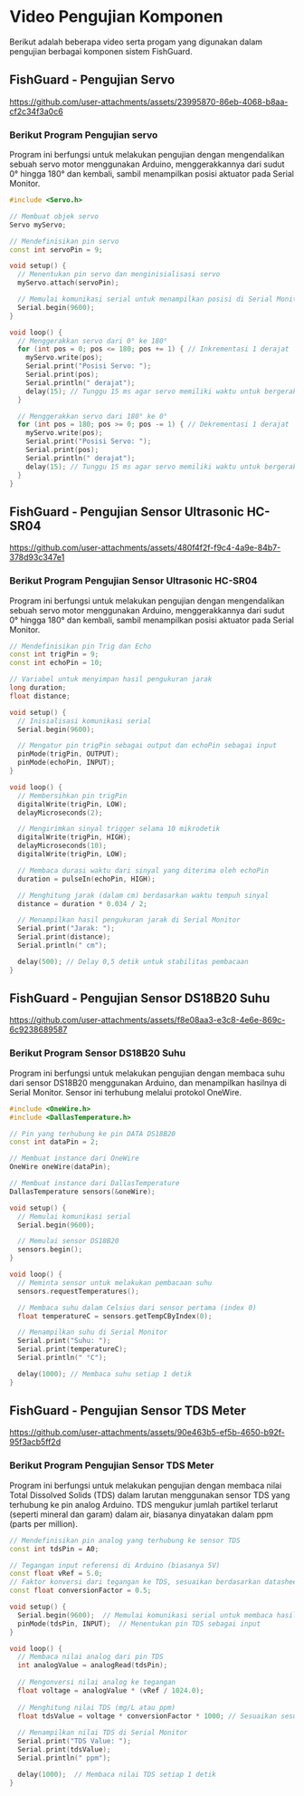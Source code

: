 # Video Pengujian Komponen

Berikut adalah beberapa video serta progam yang digunakan dalam pengujian berbagai komponen sistem FishGuard.

## FishGuard - Pengujian Servo
https://github.com/user-attachments/assets/23995870-86eb-4068-b8aa-cf2c34f3a0c6

### Berikut Program Pengujian servo
Program ini berfungsi untuk melakukan pengujian dengan mengendalikan sebuah servo motor menggunakan Arduino, menggerakkannya dari sudut 0° hingga 180° dan kembali, sambil menampilkan posisi aktuator pada Serial Monitor.
```cpp
#include <Servo.h>

// Membuat objek servo
Servo myServo;

// Mendefinisikan pin servo
const int servoPin = 9;

void setup() {
  // Menentukan pin servo dan menginisialisasi servo
  myServo.attach(servoPin);

  // Memulai komunikasi serial untuk menampilkan posisi di Serial Monitor
  Serial.begin(9600);
}

void loop() {
  // Menggerakkan servo dari 0° ke 180°
  for (int pos = 0; pos <= 180; pos += 1) { // Inkrementasi 1 derajat
    myServo.write(pos);
    Serial.print("Posisi Servo: ");
    Serial.print(pos);
    Serial.println(" derajat");
    delay(15); // Tunggu 15 ms agar servo memiliki waktu untuk bergerak
  }

  // Menggerakkan servo dari 180° ke 0°
  for (int pos = 180; pos >= 0; pos -= 1) { // Dekrementasi 1 derajat
    myServo.write(pos);
    Serial.print("Posisi Servo: ");
    Serial.print(pos);
    Serial.println(" derajat");
    delay(15); // Tunggu 15 ms agar servo memiliki waktu untuk bergerak
  }
}
```

## FishGuard - Pengujian Sensor Ultrasonic HC-SR04
https://github.com/user-attachments/assets/480f4f2f-f9c4-4a9e-84b7-378d93c347e1

### Berikut Program Pengujian Sensor Ultrasonic HC-SR04
Program ini berfungsi untuk melakukan pengujian dengan mengendalikan sebuah servo motor menggunakan Arduino, menggerakkannya dari sudut 0° hingga 180° dan kembali, sambil menampilkan posisi aktuator pada Serial Monitor.

```cpp
// Mendefinisikan pin Trig dan Echo
const int trigPin = 9;
const int echoPin = 10;

// Variabel untuk menyimpan hasil pengukuran jarak
long duration;
float distance;

void setup() {
  // Inisialisasi komunikasi serial
  Serial.begin(9600);

  // Mengatur pin trigPin sebagai output dan echoPin sebagai input
  pinMode(trigPin, OUTPUT);
  pinMode(echoPin, INPUT);
}

void loop() {
  // Membersihkan pin trigPin
  digitalWrite(trigPin, LOW);
  delayMicroseconds(2);

  // Mengirimkan sinyal trigger selama 10 mikrodetik
  digitalWrite(trigPin, HIGH);
  delayMicroseconds(10);
  digitalWrite(trigPin, LOW);

  // Membaca durasi waktu dari sinyal yang diterima oleh echoPin
  duration = pulseIn(echoPin, HIGH);

  // Menghitung jarak (dalam cm) berdasarkan waktu tempuh sinyal
  distance = duration * 0.034 / 2;

  // Menampilkan hasil pengukuran jarak di Serial Monitor
  Serial.print("Jarak: ");
  Serial.print(distance);
  Serial.println(" cm");

  delay(500); // Delay 0,5 detik untuk stabilitas pembacaan
}
```

## FishGuard - Pengujian Sensor DS18B20 Suhu
https://github.com/user-attachments/assets/f8e08aa3-e3c8-4e6e-869c-6c9238689587

### Berikut Program Sensor DS18B20 Suhu
Program ini berfungsi untuk melakukan pengujian dengan membaca suhu dari sensor DS18B20 menggunakan Arduino, dan menampilkan hasilnya di Serial Monitor. Sensor ini terhubung melalui protokol OneWire.
```cpp
#include <OneWire.h>
#include <DallasTemperature.h>

// Pin yang terhubung ke pin DATA DS18B20
const int dataPin = 2;

// Membuat instance dari OneWire
OneWire oneWire(dataPin);

// Membuat instance dari DallasTemperature
DallasTemperature sensors(&oneWire);

void setup() {
  // Memulai komunikasi serial
  Serial.begin(9600);

  // Memulai sensor DS18B20
  sensors.begin();
}

void loop() {
  // Meminta sensor untuk melakukan pembacaan suhu
  sensors.requestTemperatures();

  // Membaca suhu dalam Celsius dari sensor pertama (index 0)
  float temperatureC = sensors.getTempCByIndex(0);

  // Menampilkan suhu di Serial Monitor
  Serial.print("Suhu: ");
  Serial.print(temperatureC);
  Serial.println(" °C");

  delay(1000); // Membaca suhu setiap 1 detik
}
```

## FishGuard - Pengujian Sensor TDS Meter
https://github.com/user-attachments/assets/90e463b5-ef5b-4650-b92f-95f3acb5ff2d

### Berikut Program Pengujian Sensor TDS Meter
Program ini berfungsi untuk melakukan pengujian dengan membaca nilai Total Dissolved Solids (TDS) dalam larutan menggunakan sensor TDS yang terhubung ke pin analog Arduino. TDS mengukur jumlah partikel terlarut (seperti mineral dan garam) dalam air, biasanya dinyatakan dalam ppm (parts per million).
```cpp
// Mendefinisikan pin analog yang terhubung ke sensor TDS
const int tdsPin = A0; 

// Tegangan input referensi di Arduino (biasanya 5V)
const float vRef = 5.0; 
// Faktor konversi dari tegangan ke TDS, sesuaikan berdasarkan datasheet atau kalibrasi
const float conversionFactor = 0.5; 

void setup() {
  Serial.begin(9600);  // Memulai komunikasi serial untuk membaca hasil TDS
  pinMode(tdsPin, INPUT);  // Menentukan pin TDS sebagai input
}

void loop() {
  // Membaca nilai analog dari pin TDS
  int analogValue = analogRead(tdsPin);
  
  // Mengonversi nilai analog ke tegangan
  float voltage = analogValue * (vRef / 1024.0);
  
  // Menghitung nilai TDS (mg/L atau ppm)
  float tdsValue = voltage * conversionFactor * 1000; // Sesuaikan sesuai kalibrasi
  
  // Menampilkan nilai TDS di Serial Monitor
  Serial.print("TDS Value: ");
  Serial.print(tdsValue);
  Serial.println(" ppm");

  delay(1000);  // Membaca nilai TDS setiap 1 detik
}
```

